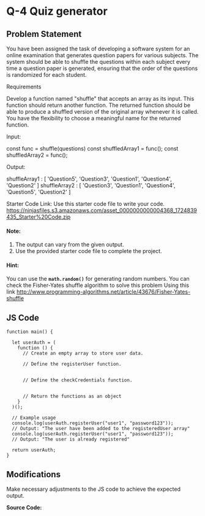 # Q-4 Quiz generator

## Problem Statement
You have been assigned the task of developing a software system for an online examination that generates question papers for various subjects. The system should be able to shuffle the questions within each subject every time a question paper is generated, ensuring that the order of the questions is randomized for each student.




Requirements

Develop a function named "shuffle" that accepts an array as its input.
This function should return another function.
The returned function should be able to produce a shuffled version of the original array whenever it is called.
You have the flexibility to choose a meaningful name for the returned function.



Input:

const func = shuffle(questions)
const shuffledArray1 = func();
const shuffledArray2 = func();



Output:

shuffleArray1 : [ 'Question5', 'Question3', 'Question1', 
'Question4', 'Question2' ]
shuffleArray2 : [ 'Question3', 'Question1', 'Question4', 
'Question5', 'Question2' ]


Starter Code Link:
Use this starter code file to write your code.
https://ninjasfiles.s3.amazonaws.com/asset_0000000000004368_1724839435_Starter%20Code.zip



#### Note:
1. The output can vary from the given output.
2. Use the provided starter code file to complete the project.

#### Hint:
You can use the **`math.random()`** for generating random numbers.
You can check the Fisher-Yates shuffle algorithm to solve this problem Using this link
http://www.programming-algorithms.net/article/43676/Fisher-Yates-shuffle

## JS Code
```
function main() {

  let userAuth = (
    function () {
      // Create an empty array to store user data.

      // Define the registerUser function.
      

      // Define the checkCredentials function.
      

      // Return the functions as an object
    }
  )();

  // Example usage
  console.log(userAuth.registerUser("user1", "password123")); 
  // Output: "The user have been added to the registeredUser array"
  console.log(userAuth.registerUser("user1", "password123")); 
  // Output: "The user is already registered"

  return userAuth;
}

```
## Modifications
Make necessary adjustments to the JS code to achieve the expected output.


**Source Code:**
